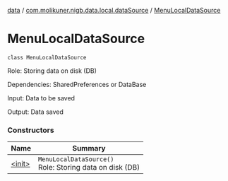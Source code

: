 [data](../../index.md) / [com.molikuner.nigb.data.local.dataSource](../index.md) / [MenuLocalDataSource](./index.md)

# MenuLocalDataSource

`class MenuLocalDataSource`

Role:    Storing data on disk (DB)

Dependencies:
    SharedPreferences or DataBase

Input:   Data to be saved

Output:  Data saved

### Constructors

| Name | Summary |
|---|---|
| [&lt;init&gt;](-init-.md) | `MenuLocalDataSource()`<br>Role:    Storing data on disk (DB) |
